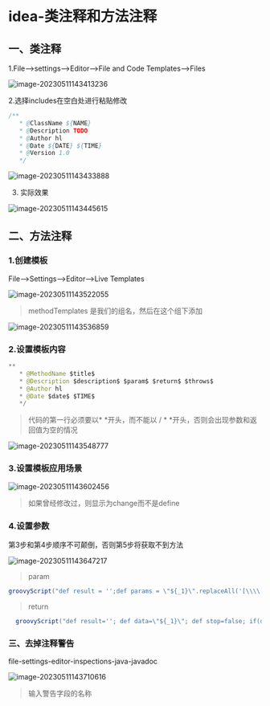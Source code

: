 # idea-类注释和方法注释

## 一、类注释

1.File-->settings-->Editor-->File and Code Templates-->Files

![image-20230511143413236](https://gitee.com/huanglei1111/phone-md/raw/master/images/image-20230511143413236.png)

2.选择includes在空白处进行粘贴修改

```java
/**
   * @ClassName ${NAME} 
   * @Description TODO
   * @Author hl
   * @Date ${DATE} ${TIME}
   * @Version 1.0
   */ 
```

![image-20230511143433888](https://gitee.com/huanglei1111/phone-md/raw/master/images/image-20230511143433888.png)


3. 实际效果

![image-20230511143445615](https://gitee.com/huanglei1111/phone-md/raw/master/images/image-20230511143445615.png)


## 二、方法注释

### 1.创建模板

File-->Settings-->Editor-->Live Templates

![image-20230511143522055](https://gitee.com/huanglei1111/phone-md/raw/master/images/image-20230511143522055.png)


> methodTemplates 是我们的组名，然后在这个组下添加

![image-20230511143536859](https://gitee.com/huanglei1111/phone-md/raw/master/images/image-20230511143536859.png)


### 2.设置模板内容

```java
**
   * @MethodName $title$
   * @Description $description$ $param$ $return$ $throws$
   * @Author hl
   * @Date $date$ $TIME$
   */
```

> 代码的第一行必须要以* *开头，而不能以 / * *开头，否则会出现参数和返回值为空的情况

![image-20230511143548777](https://gitee.com/huanglei1111/phone-md/raw/master/images/image-20230511143548777.png)


### 3.设置模板应用场景

![image-20230511143602456](https://gitee.com/huanglei1111/phone-md/raw/master/images/image-20230511143602456.png)


> 如果曾经修改过，则显示为change而不是define

### 4.设置参数

第3步和第4步顺序不可颠倒，否则第5步将获取不到方法

![image-20230511143647217](https://gitee.com/huanglei1111/phone-md/raw/master/images/image-20230511143647217.png)


> param

```java
groovyScript("def result = '';def params = \"${_1}\".replaceAll('[\\\\[|\\\\]|\\\\s]', '').split(',').toList(); for(i = 0; i < params.size(); i++) {if(params[i] != '')result+='  * @param ' + params[i] + ((i < params.size() - 1) ? '\\r\\n ' : '')}; return result == '' ? null : '\\r\\n ' + result", methodParameters()) 
```

> return

```java
  groovyScript("def result=''; def data=\"${_1}\"; def stop=false; if(data==null || data=='null' || data=='' || data=='void' ) { stop=true; }; if(!stop) { result += '\\r\\n' + '   * @return: ' + data; }; return result;", methodReturnType())
```

### 三、去掉注释警告

file-settings-editor-inspections-java-javadoc

![image-20230511143710616](https://gitee.com/huanglei1111/phone-md/raw/master/images/image-20230511143710616.png)


> 输入警告字段的名称